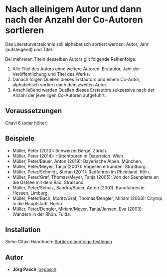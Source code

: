 # Nach alleinigem Autor und dann nach der Anzahl der Co-Autoren sortieren

Das Literaturverzeichnis soll alphabetisch sortiert werden: Autor, Jahr (aufsteigend) und Titel.

Bei mehreren Titeln desselben Autors gilt folgende Reihenfolge: 
1. Alle Titel des Autors ohne weitere Autoren: Erstautor, Jahr der Veröffentlichung und Titel des Werks.
2. Danach folgen Quellen dieses Erstautors und einem Co-Autor, alphabetisch sortiert nach dem zweiten Autor.
3. Anschließend werden Quellen dieses Erstautors sukzessive nach der Anzahl der jeweiligen Co-Autoren aufgeführt.

## Voraussetzungen
Citavi 6 (oder höher)

## Beispiele
- Müller, Peter (2010): Schweizer Berge. Zürich.
- Müller, Peter (2014): Hüttentouren in Österreich. Wien.
- Müller, Peter/Bauer, Anton (2019): Bayerische Alpen. München.
- Müller, Peter/Meyer, Tanja (2007): Vogesen erkunden. Straßburg.
- Müller, Peter/Schmidt, Stefan (2011): Radfahren im Rheinland. Köln. 
- Müller, Peter/Graf, Thomas/Meyer, Tanja (2005): Von der Seenplatte an die Ostsee mit dem Rad. Stralsund.
- Müller, Peter/Schulz, Sandra/Bauer, Anton (2001): Kanufahren in Hessen. Limburg.
- Müller, Peter/Bach, Moritz/Graf, Thomas/Dengler, Miriam (2008): Citytrip in die Hauptstadt. Berlin.
- Müller, Peter/Dengler, Miriam/Meyer, Tanja/Jansen, Eva (2003): Wandern in der Rhön. Fulda.

## Installation
Siehe Citavi Handbuch: [Sortierreihenfolge festlegen](https://www1.citavi.com/sub/manual6/de/index.html?cse_sorting_the_bibliography.html)

## Autor

* **Jörg Pasch** [joepasch](https://github.com/joepasch)
